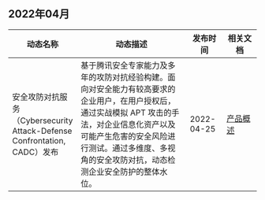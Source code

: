 ## 2022年04月
<table>
<thead>
<tr>
<th width="20%">动态名称</th>
<th width="50%">动态描述</th>
<th width="15%">发布时间</th>
<th width="15%">相关文档</th>
</tr>
</thead>
<tbody>
<tr>
<td>安全攻防对抗服务（Cybersecurity Attack-Defense Confrontation, CADC）发布</td>
<td>基于腾讯安全专家能力及多年的攻防对抗经验构建。面向对安全能力有较高要求的企业用户，在用户授权后，通过实战模拟 APT 攻击的手法，对企业信息化资产以及可能产生危害的安全风险进行测试。通过多维度、多视角的安全攻防对抗，动态检测企业安全防护的整体水位。</td>
<td> 2022-04-25</td>
<td><a href="https://cloud.tencent.com/document/product/1574/71611">产品概述</a></td>
</td>
</tr>
</tbody></table>
